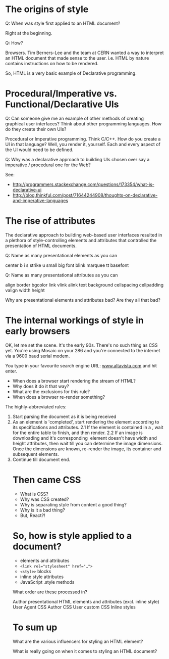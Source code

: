 # The origins of style

Q: When was style first applied to an HTML document?

Right at the beginning.

Q: How?

Browsers. Tim Berners-Lee and the team at CERN wanted a way to interpret an HTML document that made sense to the user. i.e. HTML by nature contains instructions on how to be rendered.

So, HTML is a very basic example of Declarative programming.

# Procedural/Imperative vs. Functional/Declarative UIs

Q: Can someone give me an example of other methods of creating graphical user interfaces? Think about other programming languages. How do they create their own UIs?

Procedural or Imperative programming. Think C/C++. How do you create a UI in that language? Well, you render it, yourself. Each and every aspect of the UI would need to be defined.

Q: Why was a declarative approach to building UIs chosen over say a imperative / procedural one for the Web?

See:

 - http://programmers.stackexchange.com/questions/173354/what-is-declarative-ui
 - http://blog.thinkful.com/post/71644244908/thoughts-on-declarative-and-imperative-languages

# The rise of attributes

The declarative approach to building web-based user interfaces resulted in a plethora of style-controlling elements and attributes that controlled the presentation of HTML documents.

Q: Name as many presentational elements as you can

center
b
i
s
strike
u
small
big
font
blink
marquee
tt
basefont

Q: Name as many presentational attributes as you can

align
border
bgcolor
link
vlink
alink
text
background
cellspacing
cellpadding
valign
width
height

Why are presentational elements and attributes bad?
Are they all that bad?

# The internal workings of style in early browsers

OK, let me set the scene. It's the early 90s. There's no such thing as CSS yet.
You're using Mosaic on your 286 and you're connected to the internet via a 9600 baud serial modem.

You type in your favourite search engine URL: www.altavista.com and hit enter.

- When does a browser start rendering the stream of HTML?
- Why does it do it that way?
- What are the exclusions for this rule?
- When does a browser re-render something?

The highly-abbreviated rules:

1. Start parsing the document as it is being received
2. As an element is 'completed', start rendering the element according to its specifications and attributes.
	2.1 If the element is contained in a <table>, wait for the entire table to finish, and then render.
	2.2 If an image is downloading and it's corresponding <img> element doesn't have width and height attributes, then wait till you can determine the image dimensions. Once the dimensions are known, re-render the image, its container and subsequent elements.
3. Continue till document end.

# Then came CSS

- What is CSS?
- Why was CSS created?
- Why is separating style from content a good thing?
- Why is it a bad thing?
- But, React?!

# So, how is style applied to a document?

- elements and attributes
- `<link rel="stylesheet" href="…">`
- `<style>` blocks
- inline style attributes
- JavaScript .style methods

What order are these processed in?

Author presentational HTML elements and attributes (excl. inline style)
User Agent CSS
Author CSS
User custom CSS
Inline styles


# To sum up

What are the various influencers for styling an HTML element?

What is really going on when it comes to styling an HTML document?


